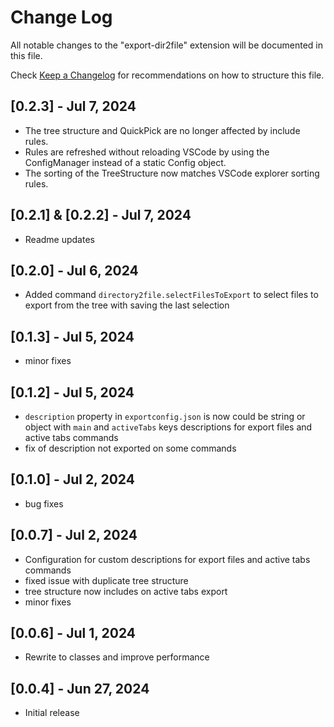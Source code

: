 # Change Log

All notable changes to the "export-dir2file" extension will be documented in this file.

Check [Keep a Changelog](http://keepachangelog.com/) for recommendations on how to structure this file.

## [0.2.3] - Jul 7, 2024

- The tree structure and QuickPick are no longer affected by include rules.
- Rules are refreshed without reloading VSCode by using the ConfigManager instead of a static Config object.
- The sorting of the TreeStructure now matches VSCode explorer sorting rules.

## [0.2.1] & [0.2.2] - Jul 7, 2024

- Readme updates

## [0.2.0] - Jul 6, 2024

- Added command `directory2file.selectFilesToExport` to select files to export from the tree with saving the last selection

## [0.1.3] - Jul 5, 2024

- minor fixes

## [0.1.2] - Jul 5, 2024

- `description` property in `exportconfig.json` is now could be string or object with `main` and `activeTabs` keys descriptions for export files and active tabs commands
- fix of description not exported on some commands

## [0.1.0] - Jul 2, 2024

- bug fixes

## [0.0.7] - Jul 2, 2024

- Configuration for custom descriptions for export files and active tabs commands
- fixed issue with duplicate tree structure
- tree structure now includes on active tabs export
- minor fixes

## [0.0.6] - Jul 1, 2024

- Rewrite to classes and improve performance

## [0.0.4] - Jun 27, 2024

- Initial release
